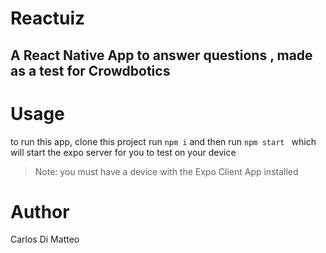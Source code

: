 # Reactuiz
## A React Native App to answer questions , made as a test for Crowdbotics 

# Usage

to run this app, clone this project  run `npm i` and then run `npm start ` which will start the expo server for you to test on your device 

>Note: you must have a device with the Expo Client App installed 

# Author
Carlos Di Matteo
